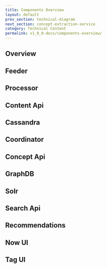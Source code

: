 ```yaml
---
title: Components Overview
layout: default
prev_section: technical-diagram
next_section: concept-extraction-service
category: Technical Content
permalink: v1_0_0-docs/components-overview/
---
```

## Overview

## Feeder

## Processor

## Content Api

## Cassandra

## Coordinator

## Concept Api

## GraphDB

## Solr

## Search Api

## Recommendations

## Now UI

## Tag UI
